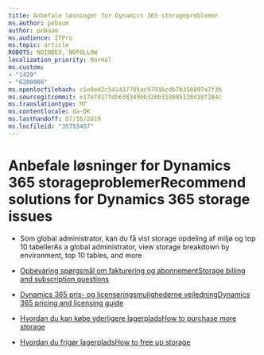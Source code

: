 ```yaml
---
title: Anbefale løsninger for Dynamics 365 storageproblemer
ms.author: pebaum
author: pebaum
ms.audience: ITPro
ms.topic: article
ROBOTS: NOINDEX, NOFOLLOW
localization_priority: Normal
ms.custom:
- "1429"
- "6200006"
ms.openlocfilehash: c1e0ed2c541427705ac97936cdb7b350897a7f3b
ms.sourcegitcommit: e17e7d17fdb638349bb320b318085138d18f284c
ms.translationtype: MT
ms.contentlocale: da-DK
ms.lasthandoff: 07/16/2019
ms.locfileid: "35753457"
---
```

# <a name="recommend-solutions-for-dynamics-365-storage-issues"></a><span data-ttu-id="d7c0a-102">Anbefale løsninger for Dynamics 365 storageproblemer</span><span class="sxs-lookup"><span data-stu-id="d7c0a-102">Recommend solutions for Dynamics 365 storage issues</span></span>

* <span data-ttu-id="d7c0a-103">Som global administrator, kan du få vist storage opdeling af miljø og top 10 tabeller</span><span class="sxs-lookup"><span data-stu-id="d7c0a-103">As a global administrator, view storage breakdown by environment, top 10 tables, and more</span></span>

* [<span data-ttu-id="d7c0a-104">Opbevaring spørgsmål om fakturering og abonnement</span><span class="sxs-lookup"><span data-stu-id="d7c0a-104">Storage billing and subscription questions</span></span>](https://docs.microsoft.com/dynamics365/customer-engagement/admin/contact-information-microsoft-dynamics-365-online-billing-support)

* [<span data-ttu-id="d7c0a-105">Dynamics 365 pris- og licenseringsmulighederne vejledning</span><span class="sxs-lookup"><span data-stu-id="d7c0a-105">Dynamics 365 pricing and licensing guide</span></span>](https://dynamics.microsoft.com/pricing/)

* [<span data-ttu-id="d7c0a-106">Hvordan du kan købe yderligere lagerplads</span><span class="sxs-lookup"><span data-stu-id="d7c0a-106">How to purchase more storage</span></span>](https://docs.microsoft.com/en-us/dynamics365/customer-engagement/admin/manage-storage#add-storage-to-dynamics-365-online)

* [<span data-ttu-id="d7c0a-107">Hvordan du frigør lagerplads</span><span class="sxs-lookup"><span data-stu-id="d7c0a-107">How to free up storage</span></span>](https://docs.microsoft.com/dynamics365/customer-engagement/admin/free-storage-space)
